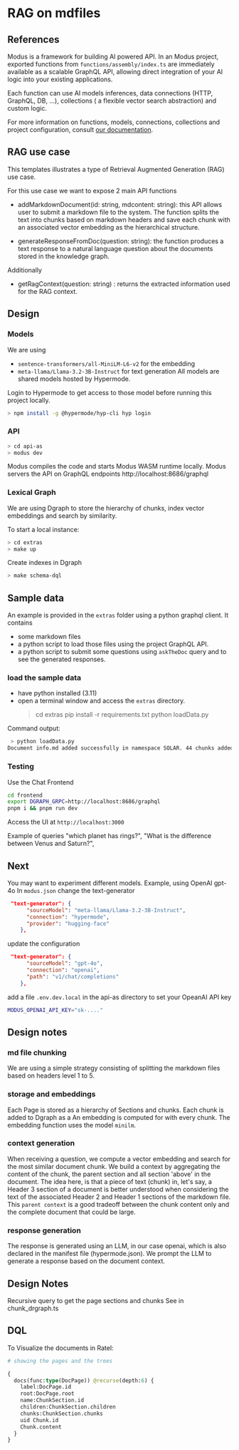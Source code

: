 # RAG on mdfiles

## References

Modus is a framework for building AI powered API. In an Modus project, exported functions from
`functions/assembly/index.ts` are immediately available as a scalable GraphQL API, allowing direct
integration of your AI logic into your existing applications.

Each function can use AI models inferences, data connections (HTTP, GraphQL, DB, ...), collections (
a flexible vector search abstraction) and custom logic.

For more information on functions, models, connections, collections and project configuration,
consult [our documentation](https://docs.hypermode.com).

## RAG use case

This templates illustrates a type of Retrieval Augmented Generation (RAG) use case.

For this use case we want to expose 2 main API functions

- addMarkdownDocument(id: string, mdcontent: string): this API allows user to submit a markdown file
  to the system. The function splits the text into chunks based on markdown headers and save each
  chunk with an associated vector embedding as the hierarchical structure.

- generateResponseFromDoc(question: string): the function produces a text response to a natural
  language question about the documents stored in the knowledge graph.

Additionally

- getRagContext(question: string) : returns the extracted information used for the RAG context.

## Design

### Models

We are using

- `sentence-transformers/all-MiniLM-L6-v2` for the embedding
- `meta-llama/Llama-3.2-3B-Instruct` for text generation All models are shared models hosted by
  Hypermode.

Login to Hypermode to get access to those model before running this project locally.

```sh
> npm install -g @hypermode/hyp-cli hyp login
```

### API

```sh
> cd api-as
> modus dev
```

Modus compiles the code and starts Modus WASM runtime locally. Modus servers the API on GraphQL
endpoints http://localhost:8686/graphql

### Lexical Graph

We are using Dgraph to store the hierarchy of chunks, index vector embeddings and search by
similarity.

To start a local instance:

```sh
> cd extras
> make up
```

Create indexes in Dgraph

```sh
> make schema-dql
```

## Sample data

An example is provided in the `extras` folder using a python graphql client. It contains

- some markdown files
- a python script to load those files using the project GraphQL API.
- a python script to submit some questions using `askTheDoc` query and to see the generated
  responses.

### load the sample data

- have python installed (3.11)
- open a terminal window and access the `extras` directory.
  > cd extras pip install -r requirements.txt python loadData.py

Command output:

```sh
 > python loadData.py
Document info.md added successfully in namespace SOLAR. 44 chunks added.

```

### Testing

Use the Chat Frontend

```bash
cd frontend
export DGRAPH_GRPC=http://localhost:8686/graphql
pnpm i && pnpm run dev
```

Access the UI at `http://localhost:3000`

Example of queries "which planet has rings?", "What is the difference between Venus and Saturn?",

## Next

You may want to experiment different models. Example, using OpenAI gpt-4o In `modus.json` change the
text-generator

```json
 "text-generator": {
      "sourceModel": "meta-llama/Llama-3.2-3B-Instruct",
      "connection": "hypermode",
      "provider": "hugging-face"
    },
```

update the configuration

```json
 "text-generator": {
      "sourceModel": "gpt-4o",
      "connection": "openai",
      "path": "v1/chat/completions"
    },
```

add a file `.env.dev.local` in the api-as directory to set your OpeanAI API key

```sh
MODUS_OPENAI_API_KEY="sk-...."
```

## Design notes

### md file chunking

We are using a simple strategy consisting of splitting the markdown files based on headers level 1
to 5.

### storage and embeddings

Each Page is stored as a hierarchy of Sections and chunks. Each chunk is added to Dgraph as a An
embedding is computed for with every chunk. The embedding function uses the model `minilm`.

### context generation

When receiving a question, we compute a vector embedding and search for the most similar document
chunk. We build a context by aggregating the content of the chunk, the parent section and all
section 'above' in the document. The idea here, is that a piece of text (chunk) in, let's say, a
Header 3 section of a document is better understood when considering the text of the associated
Header 2 and Header 1 sections of the markdown file. This `parent context` is a good tradeoff
between the chunk content only and the complete document that could be large.

### response generation

The response is generated using an LLM, in our case openai, which is also declared in the manifest
file (hypermode.json). We prompt the LLM to generate a response based on the document context.

## Design Notes

Recursive query to get the page sections and chunks See in chunk_drgraph.ts

## DQL

To Visualize the documents in Ratel:

```graphql
# showing the pages and the trees

{
  docs(func:type(DocPage)) @recurse(depth:6) {
    label:DocPage.id
    root:DocPage.root
    name:ChunkSection.id
    children:ChunkSection.children
    chunks:ChunkSection.chunks
    uid Chunk.id
    Chunk.content
  }
}
```
